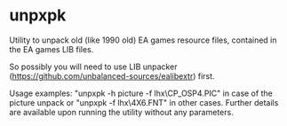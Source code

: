 # unpxpk
Utility to unpack old (like 1990 old) EA games resource files, contained in the EA games LIB files. 

So possibly you will need to use LIB unpacker (https://github.com/unbalanced-sources/ealibextr) first.

Usage examples: "unpxpk -h picture -f lhx\CP_OSP4.PIC" in case of the picture unpack or "unpxpk -f lhx\4X6.FNT" in other cases. Further details are available upon running the utility without any parameters.


